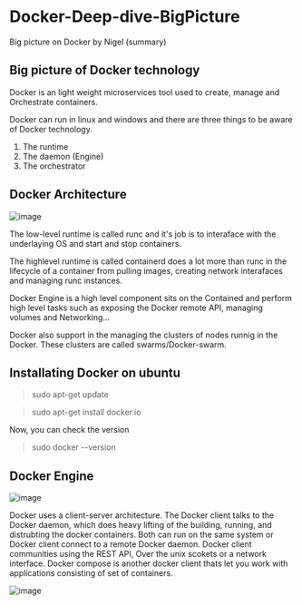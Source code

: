 # Docker-Deep-dive-BigPicture
Big picture on Docker by Nigel (summary)

## Big picture of Docker technology

Docker is an light weight microservices tool used to create, manage and Orchestrate containers.

Docker can run in linux and windows and there are three things to be aware of Docker technology.

1. The runtime
2. The daemon (Engine)
3. The orchestrator

## Docker Architecture

![image](https://user-images.githubusercontent.com/38424194/150133269-639f80ba-e66c-46b7-bf81-346e57eafcb8.png)

The low-level runtime is called runc and it's job is to interaface with the underlaying OS and start and stop containers.

The highlevel runtime is called containerd does a lot more than runc in the lifecycle of a container from pulling images, creating network interafaces and managing runc instances.

Docker Engine is a high level component sits on the Contained and perform high level tasks such as exposing the Docker remote API, managing volumes and Networking...

Docker also support in the managing the clusters of nodes runnig in the Docker. These clusters are called swarms/Docker-swarm.

## Installating Docker on ubuntu

> sudo apt-get update

> sudo apt-get install docker.io

Now, you can check the version

> sudo docker --version

## Docker Engine

![image](https://user-images.githubusercontent.com/38424194/150494049-92c2144f-cbb3-4433-a844-bd41daee2eed.png)

Docker uses a client-server architecture. The Docker client talks to the Docker daemon, which does heavy lifting of the building, running, and distrubting the docker containers. Both  can run on the same system or Docker client connect to a remote Docker daemon.
Docker client communities using the REST API, Over the unix scokets or a network interface. Docker compose is another docker client thats let you work with applications consisting of set of containers.

![image](https://user-images.githubusercontent.com/38424194/150528287-b909da1d-e594-4366-aa71-ea83dcff7bd8.png)

